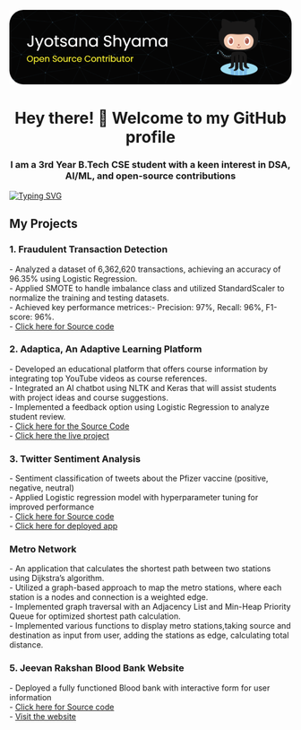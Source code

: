 ![Header](assets/github-header-image.png)

<h1 align="center">Hey there! 👋 Welcome to my GitHub profile</h1>
<h3 align="center">I am a 3rd Year B.Tech CSE student with a keen interest in DSA, AI/ML, and open-source contributions</h3>


[![Typing SVG](https://readme-typing-svg.demolab.com?font=Fira+Code&pause=1000&width=1080&center=true&lines=B-Tech-CSE+Student;Proficient+in+Data+Structures+and+Algorithms;Foundational+Knowledge+in+AL/ML;Cloud+Computing;+Competitive+Coding)](https://git.io/typing-svg)


<h2>My Projects</h2>

<h3>1. Fraudulent Transaction Detection</h3>
<p>- Analyzed a dataset of 6,362,620 transactions, achieving an accuracy of 96.35% using Logistic Regression.<br>
  - Applied SMOTE to handle imbalance class and utilized StandardScaler to normalize the training and testing datasets.<br>
  - Achieved key performance metrices:- Precision: 97%, Recall: 96%, F1-score: 96%.<br>
  - <a href="https://github.com/jyotsanashyama/Fraudulent-Transaction-Detection">Click here for Source code</a> <br>
</p>

<h3>2. Adaptica, An Adaptive Learning Platform</h3>
<p>
  - Developed an educational platform that offers course information by integrating top YouTube videos as course references.<br>
  - Integrated an AI chatbot using NLTK and Keras that will assist students with project ideas and course suggestions.<br>
  - Implemented a feedback option using Logistic Regression to analyze student review.<br>
  - <a href="https://github.com/jyotsanashyama/Adaptica_project">Click here for the Source Code</a><br>
  - <a href="https://adaptica-live.netlify.app/">Click here the live project</a><br>
</p>

<h3>3. Twitter Sentiment Analysis</h3>
<p>
  - Sentiment classification of tweets about the Pfizer vaccine (positive, negative, neutral) <br>
  - Applied Logistic regression model with hyperparameter tuning for improved performance <br>
  - <a href="https://github.com/jyotsanashyama/Twitter-Sentiment-Analysis">Click here for Source code</a> <br>
  - <a href="https://twitter-sentimentanalysis.streamlit.app/">Click here for deployed app </a><br>
</p>

<h3>Metro Network</h3>
<p>
  - An application that calculates the shortest path between two stations using Dijkstra’s algorithm.<br>
  - Utilized a graph-based approach to map the metro stations, where each station is a nodes and connection is a weighted edge.<br>
  - Implemented graph traversal with an Adjacency List and Min-Heap Priority Queue for optimized shortest path calculation.<br>
  - Implemented various functions to display metro stations,taking source and destination as input from user, adding the stations
 as edge, calculating total distance.<br>
</p>


<h3>5. Jeevan Rakshan Blood Bank Website</h3>
<p>- Deployed a fully functioned Blood bank with interactive form for user information <br>
  - <a href="https://github.com/jyotsanashyama/jyotsanashyama.github.io">Click here for Source code</a> <br>
  - <a href="https://jeevanrakshak.github.io/">Visit the website</a> <br>
</p>


